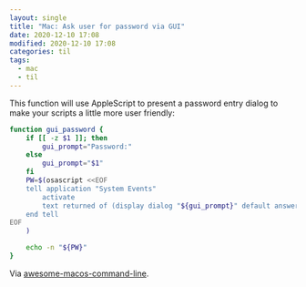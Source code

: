 ```yaml
---
layout: single
title: "Mac: Ask user for password via GUI"
date: 2020-12-10 17:08
modified: 2020-12-10 17:08
categories: til
tags:
  - mac
  - til
---
```


This function will use AppleScript to present a password entry dialog
to make your scripts a little more user friendly:

```bash
function gui_password {
    if [[ -z $1 ]]; then
        gui_prompt="Password:"
    else
        gui_prompt="$1"
    fi
    PW=$(osascript <<EOF
    tell application "System Events"
        activate
        text returned of (display dialog "${gui_prompt}" default answer "" with hidden answer)
    end tell
EOF
    )

    echo -n "${PW}"
}
```

Via
[awesome-macos-command-line](https://git.herrbischoff.com/awesome-macos-command-line/about/functions.md#ask-user-for-password).
